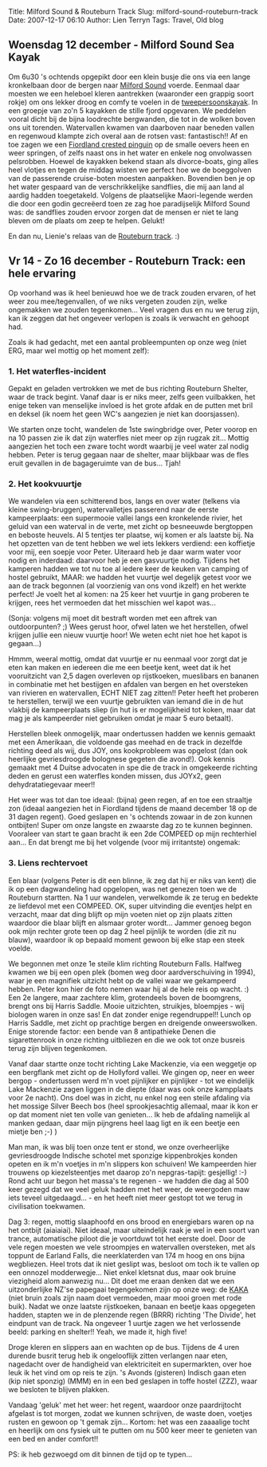 Title: Milford Sound & Routeburn Track
Slug: milford-sound-routeburn-track
Date: 2007-12-17 06:10
Author: Lien Terryn
Tags: Travel, Old blog

## Woensdag 12 december - Milford Sound Sea Kayak

Om 6u30 's ochtends opgepikt door een klein busje die ons via een lange kronkelbaan door de bergen naar [Milford Sound](http://en.wikipedia.org/wiki/Milford_Sound) voerde. Eenmaal daar moesten we een heleboel kleren aantrekken (waaronder een grappig soort rokje) om ons lekker droog en comfy te voelen in de [tweepersoonskayak](http://www.fiordlandseakayak.co.nz/). In een groepje van zo'n 5 kayakken de stille fjord opgevaren. We peddelen vooral dicht bij de bijna loodrechte bergwanden, die tot in de wolken boven ons uit torenden. Watervallen kwamen van daarboven naar beneden vallen en regenwoud klampte zich overal aan de rotsen vast: fantastisch!! Af en toe zagen we een [Fiordland crested pinguin](http://en.wikipedia.org/wiki/Fiordland_Penguin) op de smalle oevers heen en weer springen, of zelfs naast ons in het water en enkele nog onvolwassen pelsrobben. Hoewel de kayakken bekend staan als divorce-boats, ging alles heel vlotjes en tegen de middag wisten we perfect hoe we de boeggolven van de passerende cruise-boten moesten aanpakken. Bovendien ben je op het water gespaard van de verschrikkelijke sandflies, die mij aan land al aardig hadden toegetakeld. Volgens de plaatselijke Maori-legende werden die door een godin gecreëerd toen ze zag hoe paradijselijk Milford Sound was: de sandflies zouden ervoor zorgen dat de mensen er niet te lang bleven om de plaats om zeep te helpen. Gelukt!

En dan nu, Lienie's relaas van de [Routeburn track](http://en.wikipedia.org/wiki/Routeburn_Track). :)

## Vr 14 - Zo 16 december - Routeburn Track: een hele ervaring

Op voorhand was ik heel benieuwd hoe we de track zouden ervaren, of het weer zou mee/tegenvallen, of we niks vergeten zouden zijn, welke ongemakken we zouden tegenkomen... Veel vragen dus en nu we terug zijn, kan ik zeggen dat het ongeveer verlopen is zoals ik verwacht en gehoopt had.

Zoals ik had gedacht, met een aantal probleempunten op onze weg (niet ERG, maar wel mottig op het moment zelf):

### 1. Het waterfles-incident

Gepakt en geladen vertrokken we met de bus richting Routeburn Shelter, waar de track begint. Vanaf daar is er niks meer, zelfs geen vuilbakken, het enige teken van menselijke invloed is het grote afdak en de putten met bril en deksel (ik noem het geen WC's aangezien je niet kan doorsjassen).

We starten onze tocht, wandelen de 1ste swingbridge over, Peter voorop en na 10 passen zie ik dat zijn waterfles niet meer op zijn rugzak zit... Mottig aangezien het toch een zware tocht wordt waarbij je veel water zal nodig hebben. Peter is terug gegaan naar de shelter, maar blijkbaar was de fles eruit gevallen in de bagageruimte van de bus... Tjah!

### 2. Het kookvuurtje

We wandelen via een schitterend bos, langs en over water (telkens via kleine swing-bruggen), watervalletjes passerend naar de eerste kampeerplaats: een supermooie vallei langs een kronkelende rivier, het geluid van een waterval in de verte, met zicht op besneeuwde bergtoppen en beboste heuvels. Al 5 tentjes ter plaatse, wij komen er als laatste bij. Na het opzetten van de tent hebben we wel iets lekkers verdiend: een koffietje voor mij, een soepje voor Peter. Uiteraard heb je daar warm water voor nodig en inderdaad: daarvoor heb je een gasvuurtje nodig. Tijdens het kamperen hadden we tot nu toe al iedere keer de keuken van camping of hostel gebruikt, MAAR: we hadden het vuurtje wel degelijk getest voor we aan de track begonnen (al voorzienig van ons vond ikzelf) en het werkte perfect! Je voelt het al komen: na 25 keer het vuurtje in gang proberen te krijgen, rees het vermoeden dat het misschien wel kapot was...

(Sonja: volgens mij moet dit bestraft worden met een aftrek van outdoorpunten? ;) Wees gerust hoor, ofwel laten we het herstellen, ofwel krijgen jullie een nieuw vuurtje hoor! We weten echt niet hoe het kapot is gegaan...)

Hmmm, weeral mottig, omdat dat vuurtje er nu eenmaal voor zorgt dat je eten kan maken en iedereen die me een beetje kent, weet dat ik het vooruitzicht van 2,5 dagen overleven op rijstkoeken, mueslibars en bananen in combinatie met het bestijgen en afdalen van bergen en het oversteken van rivieren en watervallen, ECHT NIET zag zitten!! Peter heeft het proberen te herstellen, terwijl we een vuurtje gebruikten van iemand die in de hut vlakbij de kampeerplaats sliep (in hut is er mogelijkheid tot koken, maar dat mag je als kampeerder niet gebruiken omdat je maar 5 euro betaalt).

Herstellen bleek onmogelijk, maar ondertussen hadden we kennis gemaakt met een Amerikaan, die voldoende gas meehad en de track in dezelfde richting deed als wij, dus JOY, ons kookprobleem was opgelost (dan ook heerlijke gevriesdroogde bolognese gegeten die avond!). Ook kennis gemaakt met 4 Duitse advocaten in spe die de track in omgekeerde richting deden en gerust een waterfles konden missen, dus JOYx2, geen dehydratatiegevaar meer!!

Het weer was tot dan toe ideaal: (bijna) geen regen, af en toe een straaltje zon (ideaal aangezien het in Fiordland tijdens de maand december 18 op de 31 dagen regent). Goed geslapen en 's ochtends zowaar in de zon kunnen ontbijten! Super om onze langste en zwaarste dag zo te kunnen beginnen. Vooraleer van start te gaan bracht ik een 2de COMPEED op mijn rechterhiel aan... En dat brengt me bij het volgende (voor mij irritantste) ongemak:

### 3. Liens rechtervoet

Een blaar (volgens Peter is dit een blinne, ik zeg dat hij er niks van kent) die ik op een dagwandeling had opgelopen, was net genezen toen we de Routeburn startten. Na 1 uur wandelen, verwelkomde ik ze terug en bedekte ze liefdevol met een COMPEED. OK, super uitvinding die eventjes helpt en verzacht, maar dat ding blijft op mijn voeten niet op zijn plaats zitten waardoor die blaar blijft en alsmaar groter wordt... Jammer genoeg begon ook mijn rechter grote teen op dag 2 heel pijnlijk te worden (die zit nu blauw), waardoor ik op bepaald moment gewoon bij elke stap een steek voelde.

We begonnen met onze 1e steile klim richting Routeburn Falls. Halfweg kwamen we bij een open plek (bomen weg door aardverschuiving in 1994), waar je een magnifiek uitzicht hebt op de vallei waar we gekampeerd hebben. Peter kon hier de foto nemen waar hij al de hele reis op wacht. :) Een 2e langere, maar zachtere klim, grotendeels boven de boomgrens, brengt ons bij Harris Saddle. Mooie uitzichten, struikjes, bloempjes - wij biologen waren in onze sas! En dat zonder enige regendruppel!! Lunch op Harris Saddle, met zicht op prachtige bergen en dreigende onweerswolken. Enige storende factor: een bende van 8 antipathieke Denen die sigarettenrook in onze richting uitbliezen en die we ook tot onze busreis terug zijn blijven tegenkomen.

Vanaf daar startte onze tocht richting Lake Mackenzie, via een weggetje op een bergflank met zicht op de Hollyford vallei. We gingen op, neer en weer bergop - ondertussen werd m'n voet pijnlijker en pijnlijker - tot we eindelijk Lake Mackenzie zagen liggen in de diepte (daar was ook onze kampplaats voor 2e nacht). Ons doel was in zicht, nu enkel nog een steile afdaling via het mossige Silver Beech bos (heel sprookjesachtig allemaal, maar ik kon er op dat moment niet ten volle van genieten... Ik heb de afdaling namelijk al manken gedaan, daar mijn pijngrens heel laag ligt en ik een beetje een mietje ben ;-) )

Man man, ik was blij toen onze tent er stond, we onze overheerlijke gevriesdroogde Indische schotel met sponzige kippenbrokjes konden opeten en ik m'n voetjes in m'n slippers kon schuiven! We kampeerden hier trouwens op kiezelsteentjes met daarop zo'n nepgras-tapijt: gesjellig! :-) Rond acht uur begon het massa's te regenen - we hadden die dag al 500 keer gezegd dat we veel geluk hadden met het weer, de weergoden maw iets teveel uitgedaagd... - en het heeft niet meer gestopt tot we terug in civilisation toekwamen.

Dag 3: regen, mottig slaaphoofd en ons brood en energiebars waren op na het ontbijt (aiaiaiai). Niet ideaal, maar uiteindelijk raak je wel in een soort van trance, automatische piloot die je voortduwt tot het eerste doel. Door de vele regen moesten we vele stroompjes en watervallen oversteken, met als toppunt de Earland Falls, die neerklaterden van 174 m hoog en ons bijna wegbliezen. Heel trots dat ik niet geslipt was, besloot om toch ik te vallen op een onnozel modderwegje... Niet enkel kletsnat dus, maar ook bruine viezigheid alom aanwezig nu... Dit doet me eraan denken dat we een uitzonderlijke NZ'se papegaai tegengekomen zijn op onze weg: de [KAKA](http://en.wikipedia.org/wiki/K%C4%81k%C4%81) (niet bruin zoals zijn naam doet vermoeden, maar mooi groen met rode buik). Nadat we onze laatste rijstkoeken, banaan en beetje kaas opgegeten hadden, stapten we in de plenzende regen (BRRR) richting 'The Divide', het eindpunt van de track. Na ongeveer 1 uurtje zagen we het verlossende beeld: parking en shelter!! Yeah, we made it, high five!

Droge kleren en slippers aan en wachten op de bus. Tijdens de 4 uren durende busrit terug heb ik ongelooflijk zitten verlangen naar eten, nagedacht over de handigheid van elektriciteit en supermarkten, over hoe leuk ik het vind om op reis te zijn. 's Avonds (gisteren) Indisch gaan eten (kip niet sponzig) (MMM) en in een bed geslapen in toffe hostel (ZZZ), waar we besloten te blijven plakken.

Vandaag 'geluk' met het weer: het regent, waardoor onze paardrijtocht afgelast is tot morgen, zodat we kunnen schrijven, de waste doen, voetjes rusten en gewoon op 't gemak zijn... Kortom: het was een zaaaalige tocht en heerlijk om ons fysiek uit te putten om nu 500 keer meer te genieten van een bed en ander comfort!!

PS: ik heb gezwoegd om dit binnen de tijd op te typen...